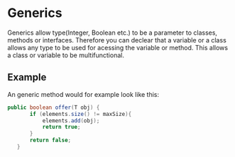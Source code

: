 # Generics #

Generics allow type(Integer, Boolean etc.) to be a parameter to classes, methods or interfaces.
Therefore you can declear that a variable or a class allows any type to be used for acessing the variable or method.
This allows a class or variable to be multifunctional.

## Example ##
An generic method would for example look like this:
```Java
public boolean offer(T obj) {
       if (elements.size() != maxSize){
           elements.add(obj);
           return true;
       }
       return false;
   }
   ```

